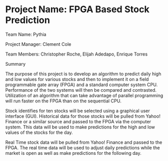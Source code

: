 # Project Name: 		FPGA Based Stock Prediction

Team Name: 	        Pythia

Project Manager:	  Clement Cole

Team Members: 	  Christopher Roche,      Elijah Adedapo,      Enrique Torres





Summary


The purpose of this project is to develop an algorithm to predict daily high and low values for various stocks and then to implement it on a field programmable gate array (FPGA) and a standard computer system CPU.  Performance of the two systems will then be compared and contrasted.  Utilization of an algorithm that can take advantage of parallel programming will run faster on the FPGA than on the sequential CPU.

Stock identifies for ten stocks will be selected using a graphical user interface (GUI).  Historical data for those stocks will be pulled from Yahoo! Finance or a similar source and passed to the FPGA via the computer system.  This data will be used to make predictions for the high and low values of the stocks for the day.  

Real Time stock data will be pulled from Yahoo! Finance and passed to the FPGA.  The real time data will be used to adjust daily predictions while the market is open as well as make predictions for the following day.
